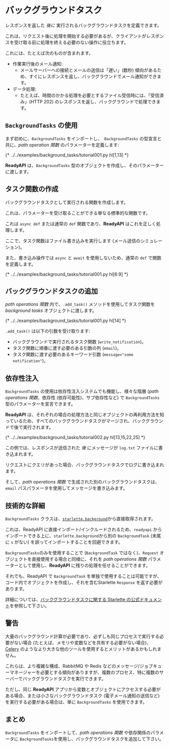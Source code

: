 # バックグラウンドタスク

レスポンスを返した *後に* 実行されるバックグラウンドタスクを定義できます。

これは、リクエスト後に処理を開始する必要があるが、クライアントがレスポンスを受け取る前に処理を終える必要のない操作に役立ちます。

これには、たとえば次のものが含まれます。

* 作業実行後のメール通知:
    * メールサーバーへの接続とメールの送信は「遅い」(数秒) 傾向があるため、すぐにレスポンスを返し、バックグラウンドでメール通知ができます。
* データ処理:
    * たとえば、時間のかかる処理を必要とするファイル受信時には、「受信済み」(HTTP 202) のレスポンスを返し、バックグラウンドで処理できます。

## `BackgroundTasks` の使用

まず初めに、`BackgroundTasks` をインポートし、` BackgroundTasks` の型宣言と共に、*path operation 関数* のパラメーターを定義します:

{* ../../examples/background_tasks/tutorial001.py hl[1,13] *}

**ReadyAPI** は、`BackgroundTasks` 型のオブジェクトを作成し、そのパラメーターに渡します。

## タスク関数の作成

バックグラウンドタスクとして実行される関数を作成します。

これは、パラメーターを受け取ることができる単なる標準的な関数です。

これは `async def` または通常の `def` 関数であり、**ReadyAPI** はこれを正しく処理します。

ここで、タスク関数はファイル書き込みを実行します (メール送信のシミュレーション)。

また、書き込み操作では `async` と `await` を使用しないため、通常の `def` で関数を定義します。

{* ../../examples/background_tasks/tutorial001.py hl[6:9] *}

## バックグラウンドタスクの追加

*path operations 関数* 内で、`.add_task()` メソッドを使用してタスク関数を *background tasks* オブジェクトに渡します。

{* ../../examples/background_tasks/tutorial001.py hl[14] *}

`.add_task()` は以下の引数を受け取ります:

* バックグラウンドで実行されるタスク関数 (`write_notification`)。
* タスク関数に順番に渡す必要のある引数の列 (`email`)。
* タスク関数に渡す必要のあるキーワード引数 (`message="some notification"`)。

## 依存性注入

`BackgroundTasks` の使用は依存性注入システムでも機能し、様々な階層 (*path operations 関数*、依存性 (依存可能性)、サブ依存性など) で `BackgroundTasks` 型のパラメーターを宣言できます。

**ReadyAPI** は、それぞれの場合の処理​​方法と同じオブジェクトの再利用方法を知っているため、すべてのバックグラウンドタスクがマージされ、バックグラウンドで後で実行されます。

{* ../../examples/background_tasks/tutorial002.py hl[13,15,22,25] *}

この例では、レスポンスが送信された *後* にメッセージが `log.txt` ファイルに書き込まれます。

リクエストにクエリがあった場合、バックグラウンドタスクでログに書き込まれます。

そして、*path operations 関数* で生成された別のバックグラウンドタスクは、`email` パスパラメータを使用してメッセージを書き込みます。

## 技術的な詳細

`BackgroundTasks` クラスは、<a href="https://www.starlette.io/background/" class="external-link" target="_blank">`starlette.background`</a>から直接取得されます。

これは、ReadyAPI に直接インポート/インクルードされるため、`readyapi` からインポートできる上に、`starlette.background`から別の `BackgroundTask` (末尾に `s` がない) を誤ってインポートすることを回避できます。

`BackgroundTasks`のみを使用することで (`BackgroundTask` ではなく)、`Request` オブジェクトを直接使用する場合と同様に、それを *path operations 関数* パラメーターとして使用し、**ReadyAPI** に残りの処理を任せることができます。

それでも、ReadyAPI で `BackgroundTask` を単独で使用することは可能ですが、コード内でオブジェクトを作成し、それを含むStarlette `Response` を返す必要があります。

詳細については、<a href="https://www.starlette.io/background/" class="external-link" target="_blank">バックグラウンドタスクに関する Starlette の公式ドキュメント</a>を参照して下さい。

## 警告

大量のバックグラウンド計算が必要であり、必ずしも同じプロセスで実行する必要がない場合 (たとえば、メモリや変数などを共有する必要がない場合)、<a href="https://www.celeryproject.org/" class="external-link" target="_blank">Celery</a> のようなより大きな他のツールを使用するとメリットがあるかもしれません。

これらは、より複雑な構成、RabbitMQ や Redis などのメッセージ/ジョブキューマネージャーを必要とする傾向がありますが、複数のプロセス、特に複数のサーバーでバックグラウンドタスクを実行できます。

ただし、同じ **ReadyAPI** アプリから変数とオブジェクトにアクセスする必要がある場合、または小さなバックグラウンドタスク (電子メール通知の送信など) を実行する必要がある場合は、単に `BackgroundTasks` を使用できます。

## まとめ

`BackgroundTasks` をインポートして、*path operations 関数* や依存関係のパラメータに `BackgroundTasks`を使用し、バックグラウンドタスクを追加して下さい。
